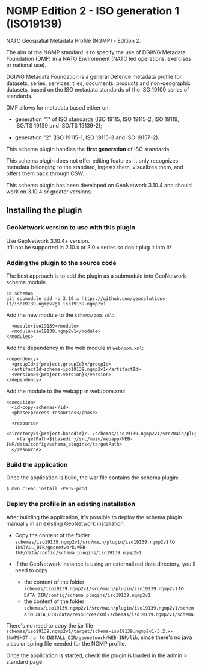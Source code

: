 # NGMP Edition 2 - ISO generation 1 (ISO19139)

NATO Geospatial Metadata Profile (NGMP) - Edition 2.
       
The aim of the NGMP standard is to specify the use of DGIWG Metadata Foundation (DMF) 
in a NATO Environment (NATO led operations, exercises or national use).
              
DGIWG Metadata Foundation is a general Defence metadata profile for
datasets, series, services, tiles, documents, products and non-geographic datasets, based on the ISO
metadata standards of the ISO 19100 series of standards.
       
DMF allows for metadata based either on:
       
- generation "1" of ISO standards (ISO 19115, ISO 19115-2, ISO 19119, ISO/TS 19139 and ISO/TS 19139-2);

- generation "2" (ISO 19115-1, ISO 19115-3 and ISO 19157-2).
       
This schema plugin handles the **first generation** of ISO standards.


This schema plugin does not offer editing features: it only recognizes metadata belonging to 
the standard, ingests them, visualizes them, and offers them back through CSW.


This schema plugin has been developed on GeoNetwork 3.10.4 and should work on 3.10.4 or greater versions.

## Installing the plugin

### GeoNetwork version to use with this plugin

Use GeoNetwork 3.10.4+ version.  
It'll not be supported in 2.10.x or 3.0.x series so don't plug it into it!

### Adding the plugin to the source code

The best approach is to add the plugin as a submodule into GeoNetwork schema module.

```
cd schemas
git submodule add -b 3.10.x https://github.com/geosolutions-it/iso19139.ngmpv2g1 iso19139.ngmp2v1
```

Add the new module to the `schema/pom.xml`:

```
  <module>iso19139</module>
  <module>iso19139.ngmp2v1</module>
</modules>
```

Add the dependency in the web module in `web/pom.xml`:

```
<dependency>
  <groupId>${project.groupId}</groupId>
  <artifactId>schema-iso19139.ngmp2v1</artifactId>
  <version>${project.version}</version>
</dependency>
```

Add the module to the webapp in web/pom.xml:

```
<execution>
  <id>copy-schemas</id>
  <phase>process-resources</phase>
  ...
  <resource>
    <directory>${project.basedir}/../schemas/iso19139.ngmp2v1/src/main/plugin</directory>
    <targetPath>${basedir}/src/main/webapp/WEB-INF/data/config/schema_plugins</targetPath>
  </resource>
```

### Build the application 

Once the application is build, the war file contains the schema plugin:

```
$ mvn clean install -Penv-prod
```

### Deploy the profile in an existing installation

After building the application, it's possible to deploy the schema plugin manually in an existing GeoNetwork installation:

- Copy the content of the folder `schemas/iso19139.ngmp2v1/src/main/plugin/iso19139.ngmp2v1` to
  `INSTALL_DIR/geonetwork/WEB-INF/data/config/schema_plugins/iso19139.ngmp2v1`

- If the GeoNetwork instance is using an externalized data directory, you'll need to copy 
  - the content of the folder `schemas/iso19139.ngmp2v1/src/main/plugin/iso19139.ngmp2v1` 
    to `DATA_DIR/config/schema_plugins/iso19139.ngmp2v1`
  - the content of the folder `schemas/iso19139.ngmp2v1/src/main/plugin/iso19139.ngmp2v1/schema` 
    to `DATA_DIR/data/resources/xml/schemas/iso19139.ngmp2v1/schema`

There's no need to copy the jar file `schemas/iso19139.ngmp2v1/target/schema-iso19139.ngmp2v1-3.2.x-SNAPSHOT.jar` to
  `INSTALL_DIR/geonetwork/WEB-INF/lib`, since there's no java class or spring file needed for the NGMP profile.


Once the application is started, check the plugin is loaded in the admin > standard page.



